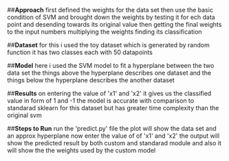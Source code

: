 ##**Approach**
first defined the weights for the data set 
then use the basic condition of SVM and brought down the weights
by testing it for ech data point and desending towards its original value
then getting the final weights 
to the input numbers multiplying the weights finding its classification

##**Dataset**
for this i used the toy dataset which is generated by random function
it has two classes each with 50 datapoints

##**Model**
here i used the SVM model to fit a hyperplane between the two data set
the things above the hyperplane describes one dataset
and the things below the hyperplane describes the another dataset

##**Results**
on entering the value of 'x1' and 'x2' it gives us the classified value in form of 1 and -1 
the model is accurate with comparison to standarad sklearn for this dataset
but has greater time complexity than the original svm

##**Steps to Run**
run the 'predict.py' file
the plot will show the data set and an approx hyperplane 
now enter the value of of 'x1' and 'x2'
the output will show the predicted result by both custom and standarad module
and also it will show the the weights used by the custom  model 
